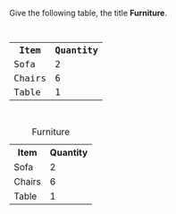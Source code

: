 Give the following table, the title **Furniture**.

<Editor lang="html" type="exercise">
<code>
<table>
  <tr>
    <th>Item</th>
    <th>Quantity</th>
  </tr>
  <tr>
    <td>Sofa</td>
    <td>2</td>
  </tr>
  <tr>
    <td>Chairs</td>
    <td>6</td>
  </tr>
  <tr>
    <td>Table</td>
    <td>1</td>
  </tr>
</table>
</code>

<solution>
<table>
  <caption>Furniture</caption>
  <tr>
    <th>Item</th>
    <th>Quantity</th>
  </tr>
  <tr>
    <td>Sofa</td>
    <td>2</td>
  </tr>
  <tr>
    <td>Chairs</td>
    <td>6</td>
  </tr>
  <tr>
    <td>Table</td>
    <td>1</td>
  </tr>
</table>
</solution>
</Editor>